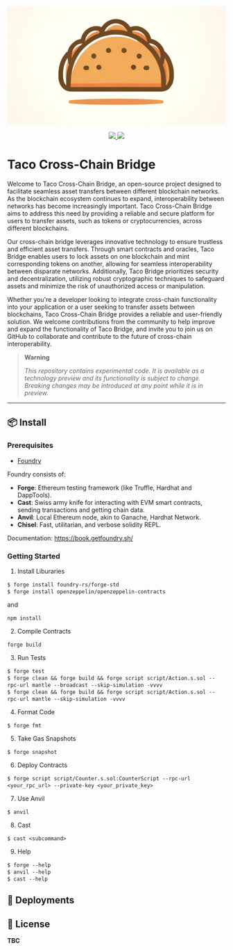 ![taco.png](https://github.com/liquaprotocol/taco-contracts/blob/main/img/taco.png)

<p align="center">
<a href="https://www.liqua.io/">
  <img src='https://img.shields.io/github/languages/code-size/liquaprotocol/taco-contracts'>
</a>
<a href="https://www.liqua.io/">
  <img src='https://img.shields.io/github/languages/top/liquaprotocol/taco-contracts'>
</a>
</p>

# Taco Cross-Chain Bridge

Welcome to Taco Cross-Chain Bridge, an open-source project designed to facilitate seamless asset transfers between different blockchain networks. As the blockchain ecosystem continues to expand, interoperability between networks has become increasingly important. Taco Cross-Chain Bridge aims to address this need by providing a reliable and secure platform for users to transfer assets, such as tokens or cryptocurrencies, across different blockchains.

Our cross-chain bridge leverages innovative technology to ensure trustless and efficient asset transfers. Through smart contracts and oracles, Taco Bridge enables users to lock assets on one blockchain and mint corresponding tokens on another, allowing for seamless interoperability between disparate networks. Additionally, Taco Bridge prioritizes security and decentralization, utilizing robust cryptographic techniques to safeguard assets and minimize the risk of unauthorized access or manipulation.

Whether you're a developer looking to integrate cross-chain functionality into your application or a user seeking to transfer assets between blockchains, Taco Cross-Chain Bridge provides a reliable and user-friendly solution. We welcome contributions from the community to help improve and expand the functionality of Taco Bridge, and invite you to join us on GitHub to collaborate and contribute to the future of cross-chain interoperability.

> **Warning**
>
> _This repository contains experimental code. It is available as a technology preview and its functionality is subject to change. Breaking changes may be introduced at any point while it is in preview._

--- 

## 📦 Install


###  Prerequisites

- [Foundry](https://book.getfoundry.sh/getting-started/installation)

Foundry consists of:
-   **Forge**: Ethereum testing framework (like Truffle, Hardhat and DappTools).
-   **Cast**: Swiss army knife for interacting with EVM smart contracts, sending transactions and getting chain data.
-   **Anvil**: Local Ethereum node, akin to Ganache, Hardhat Network.
-   **Chisel**: Fast, utilitarian, and verbose solidity REPL.

Documentation: https://book.getfoundry.sh/

### Getting Started

1. Install Liburaries

```shell
$ forge install foundry-rs/forge-std
$ forge install openzeppelin/openzeppelin-contracts
```

and

```
npm install
```

2. Compile Contracts

```
forge build
```

3. Run Tests
```shell
$ forge test
$ forge clean && forge build && forge script script/Action.s.sol --rpc-url mantle --broadcast --skip-simulation -vvvv
$ forge clean && forge build && forge script script/Action.s.sol --rpc-url mantle --skip-simulation -vvvv
```

4. Format Code
```shell
$ forge fmt
```

5. Take Gas Snapshots
```shell
$ forge snapshot
```

6. Deploy Contracts
```shell
$ forge script script/Counter.s.sol:CounterScript --rpc-url <your_rpc_url> --private-key <your_private_key>

```

7. Use Anvil
```shell
$ anvil
```

8. Cast
```shell
$ cast <subcommand>
```

9. Help
```shell
$ forge --help
$ anvil --help
$ cast --help
```

## 📃 Deployments



## 📜 License

**TBC**



